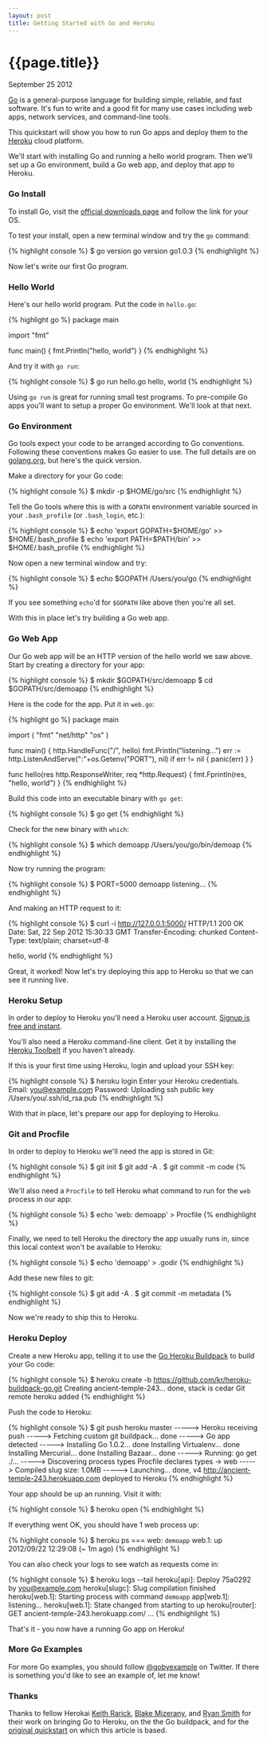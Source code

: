 ```yaml
---
layout: post
title: Getting Started with Go and Heroku
---
```


# {{page.title}}

<span class="meta">September 25 2012</span>

[Go](http://golang.org/) is a general-purpose language for building
simple, reliable, and fast software. It's fun to write and a good
fit for many use cases including web apps, network services, and
command-line tools.

This quickstart will show you how to run Go apps and deploy them to
the [Heroku](http://www.heroku.com) cloud platform.

We'll start with installing Go and running a hello world program.
Then we'll set up a Go environment, build a Go web app, and deploy
that app to Heroku.


### Go Install

To install Go, visit the [official downloads page](http://code.google.com/p/go/downloads/list)
and follow the link for your OS.

To test your install, open a new terminal window and try the `go`
command:

{% highlight console %}
$ go version
go version go1.0.3
{% endhighlight %}

Now let's write our first Go program.


### Hello World

Here's our hello world program. Put the code in `hello.go`:

{% highlight go %}
package main

import "fmt"

func main() {
    fmt.Println("hello, world")
}
{% endhighlight %}

And try it with `go run`:

{% highlight console %}
$ go run hello.go
hello, world
{% endhighlight %}

Using `go run` is great for running small test programs. To
pre-compile Go apps you'll want to setup a proper Go environment.
We'll look at that next.


### Go Environment

Go tools expect your code to be arranged according to Go conventions.
Following these conventions makes Go easier to use. The full details
are on [golang.org](http://golang.org/doc/code.html), but here's the
quick version.

Make a directory for your Go code:

{% highlight console %}
$ mkdir -p $HOME/go/src
{% endhighlight %}

Tell the Go tools where this is with a `GOPATH` environment
variable sourced in your `.bash_profile` (or `.bash_login`, etc.):

{% highlight console %}
$ echo 'export GOPATH=$HOME/go' >> $HOME/.bash_profile
$ echo 'export PATH=$PATH/bin'  >> $HOME/.bash_profile
{% endhighlight %}

Now open a new terminal window and try:

{% highlight console %}
$ echo $GOPATH
/Users/you/go
{% endhighlight %}

If you see something `echo`'d for `$GOPATH` like above then you're all
set.

With this in place let's try building a Go web app.


### Go Web App

Our Go web app will be an HTTP version of the hello world we saw
above. Start by creating a directory for your app:

{% highlight console %}
$ mkdir $GOPATH/src/demoapp
$ cd $GOPATH/src/demoapp
{% endhighlight %}

Here is the code for the app. Put it in `web.go`:

{% highlight go %}
package main

import (
    "fmt"
    "net/http"
    "os"
)

func main() {
    http.HandleFunc("/", hello)
    fmt.Println("listening...")
    err := http.ListenAndServe(":"+os.Getenv("PORT"), nil)
    if err != nil {
      panic(err)
    }
}

func hello(res http.ResponseWriter, req *http.Request) {
    fmt.Fprintln(res, "hello, world")
}
{% endhighlight %}

Build this code into an executable binary with `go get`:

{% highlight console %}
$ go get
{% endhighlight %}

Check for the new binary with `which`:

{% highlight console %}
$ which demoapp
/Users/you/go/bin/demoap
{% endhighlight %}

Now try running the program:

{% highlight console %}
$ PORT=5000 demoapp
listening...
{% endhighlight %}

And making an HTTP request to it:

{% highlight console %}
$ curl -i http://127.0.0.1:5000/
HTTP/1.1 200 OK
Date: Sat, 22 Sep 2012 15:30:33 GMT
Transfer-Encoding: chunked
Content-Type: text/plain; charset=utf-8

hello, world
{% endhighlight %}

Great, it worked! Now let's try deploying this app to Heroku so that
we can see it running live.


### Heroku Setup

In order to deploy to Heroku you'll need a Heroku user account.
[Signup is free and instant](https://api.heroku.com/signup).

You'll also need a Heroku command-line client. Get it by installing
the [Heroku Toolbelt](https://toolbelt.heroku.com/) if you haven't
already.

If this is your first time using Heroku, login and upload your
SSH key:

{% highlight console %}
$ heroku login
Enter your Heroku credentials.
Email: you@example.com
Password:
Uploading ssh public key /Users/you/.ssh/id_rsa.pub
{% endhighlight %}

With that in place, let's prepare our app for deploying to Heroku.


### Git and Procfile

In order to deploy to Heroku we'll need the app is stored in Git:

{% highlight console %}
$ git init
$ git add -A .
$ git commit -m code
{% endhighlight %}

We'll also need a `Procfile` to tell Heroku what command to run
for the `web` process in our app:

{% highlight console %}
$ echo 'web: demoapp' > Procfile
{% endhighlight %}

Finally, we need to tell Heroku the directory the app usually runs
in, since this local context won't be available to Heroku:

{% highlight console %}
$ echo 'demoapp' > .godir
{% endhighlight %}

Add these new files to git:

{% highlight console %}
$ git add -A .
$ git commit -m metadata
{% endhighlight %}

Now we're ready to ship this to Heroku.


### Heroku Deploy

Create a new Heroku app, telling it to use the [Go Heroku Buildpack](https://github.com/kr/heroku-buildpack-go.git)
to build your Go code:

{% highlight console %}
$ heroku create -b https://github.com/kr/heroku-buildpack-go.git
Creating ancient-temple-243... done, stack is cedar
Git remote heroku added
{% endhighlight %}

Push the code to Heroku:

{% highlight console %}
$ git push heroku master
-----> Heroku receiving push
-----> Fetching custom git buildpack... done
-----> Go app detected
-----> Installing Go 1.0.2... done
       Installing Virtualenv... done
       Installing Mercurial... done
       Installing Bazaar... done
-----> Running: go get ./...
-----> Discovering process types
       Procfile declares types -> web
-----> Compiled slug size: 1.0MB
-----> Launching... done, v4
       http://ancient-temple-243.herokuapp.com deployed to Heroku
{% endhighlight %}

Your app should be up an running. Visit it with:

{% highlight console %}
$ heroku open
{% endhighlight %}

If everything went OK, you should have 1 web process up:

{% highlight console %}
$ heroku ps
=== web: `demoapp`
web.1: up 2012/09/22 12:29:08 (~ 1m ago)
{% endhighlight %}

You can also check your logs to see watch as requests come in:

{% highlight console %}
$ heroku logs --tail
heroku[api]: Deploy 75a0292 by you@example.com
heroku[slugc]: Slug compilation finished
heroku[web.1]: Starting process with command `demoapp`
app[web.1]: listening...
heroku[web.1]: State changed from starting to up
heroku[router]: GET ancient-temple-243.herokuapp.com/ ...
{% endhighlight %}

That's it - you now have a running Go app on Heroku!


### More Go Examples

For more Go examples, you should follow [@gobyexample](https://twitter.com/gobyexample)
on Twitter. If there is something you'd like to see an example of,
let me know!


### Thanks

Thanks to fellow Herokai [Keith Rarick](http://xph.us/), [Blake Mizerany](https://github.com/bmizerany),
and [Ryan Smith](http://ryandotsmith.heroku.com/) for
their work on bringing Go to Heroku, on the the Go
buildpack, and for the [original quickstart](https://gist.github.com/299535bbf56bf3016cba)
on which this article is based.
